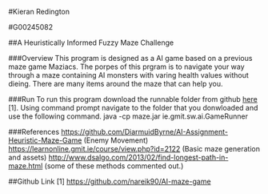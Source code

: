 #Kieran Redington

#G00245082

##A Heuristically Informed Fuzzy Maze Challenge

###Overview
This program is designed as a AI game based on a previous maze game Maziacs. The porpes of this prgram is to navigate your way through
a maze containing AI monsters with varing health values without dieing. There are many items around the maze that can help you.


###Run
To run this program download the runnable folder from github [here](https://github.com/nareik90/AI-maze-game) [1]. 
Using command prompt navigate to the folder that you donwloaded and use the following command.
java -cp maze.jar ie.gmit.sw.ai.GameRunner

###References
https://github.com/DiarmuidByrne/AI-Assignment-Heuristic-Maze-Game (Enemy Movement)
https://learnonline.gmit.ie/course/view.php?id=2122 (Basic maze generation and assets)
http://www.dsalgo.com/2013/02/find-longest-path-in-maze.html (some of these methods commented out.)

##Github Link
[1] https://github.com/nareik90/AI-maze-game